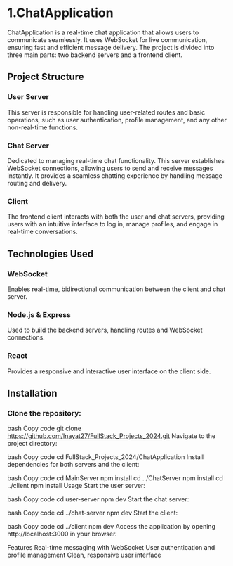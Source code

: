 # 1.ChatApplication
ChatApplication is a real-time chat application that allows users to communicate seamlessly. It uses WebSocket for live communication, ensuring fast and efficient message delivery. The project is divided into three main parts: two backend servers and a frontend client.

## Project Structure
### User Server
This server is responsible for handling user-related routes and basic operations, such as user authentication, profile management, and any other non-real-time functions.

### Chat Server
Dedicated to managing real-time chat functionality. This server establishes WebSocket connections, allowing users to send and receive messages instantly. It provides a seamless chatting experience by handling message routing and delivery.

### Client
The frontend client interacts with both the user and chat servers, providing users with an intuitive interface to log in, manage profiles, and engage in real-time conversations.

## Technologies Used
### WebSocket
Enables real-time, bidirectional communication between the client and chat server.
### Node.js & Express
Used to build the backend servers, handling routes and WebSocket connections.
### React
Provides a responsive and interactive user interface on the client side.

## Installation
### Clone the repository:

bash
Copy code
git clone https://github.com/Inayat27/FullStack_Projects_2024.git
Navigate to the project directory:

bash
Copy code
cd FullStack_Projects_2024/ChatApplication
Install dependencies for both servers and the client:

bash
Copy code
cd MainServer
npm install
cd ../ChatServer
npm install
cd ../client
npm install
Usage
Start the user server:

bash
Copy code
cd user-server
npm dev
Start the chat server:

bash
Copy code
cd ../chat-server
npm dev
Start the client:

bash
Copy code
cd ../client
npm dev
Access the application by opening http://localhost:3000 in your browser.

Features
Real-time messaging with WebSocket
User authentication and profile management
Clean, responsive user interface
